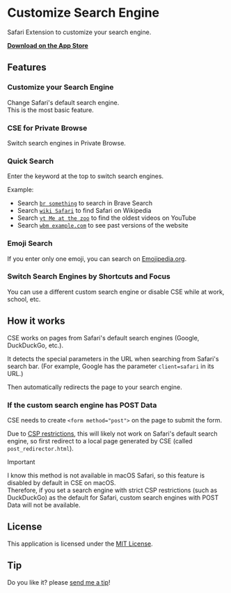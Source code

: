 # Customize Search Engine

Safari Extension to customize your search engine.  

**[Download on the App Store](https://apps.apple.com/app/customize-search-engine/id6445840140)**

## Features

### Customize your Search Engine

Change Safari's default search engine.  
This is the most basic feature.

### CSE for Private Browse

Switch search engines in Private Browse.  

### Quick Search

Enter the keyword at the top to switch search engines.

Example:
- Search [`br something`](https://search.brave.com/search?q=something) to search in Brave Search
- Search [`wiki Safari`](https://en.wikipedia.org/w/index.php?title=Special:Search&search=Safari) to find Safari on Wikipedia
- Search [`yt Me at the zoo`](https://www.youtube.com/results?search_query=Me+at+the+zoo) to find the oldest videos on YouTube
- Search [`wbm example.com`](https://web.archive.org/web/*/example.com) to see past versions of the website

### Emoji Search

If you enter only one emoji, you can search on [Emojipedia.org](https://emojipedia.org).

### Switch Search Engines by Shortcuts and Focus

You can use a different custom search engine or disable CSE while at work, school, etc.

## How it works

CSE works on pages from Safari's default search engines (Google, DuckDuckGo, etc.).  

It detects the special parameters in the URL when searching from Safari's search bar. (For example, Google has the parameter `client=safari` in its URL.)  

Then automatically redirects the page to your search engine.

### If the custom search engine has POST Data

CSE needs to create `<form method="post">` on the page to submit the form.  

Due to [CSP restrictions](https://developer.mozilla.org/en-US/docs/Web/HTTP/CSP), this will likely not work on Safari's default search engine, so first redirect to a local page generated by CSE (called `post_redirector.html`).

> [!IMPORTANT]
> I know this method is not available in macOS Safari, so this feature is disabled by default in CSE on macOS.  
> Therefore, if you set a search engine with strict CSP restrictions (such as DuckDuckGo) as the default for Safari, custom search engines with POST Data will not be available.

## License

This application is licensed under the [MIT License](https://github.com/Cizzuk/CSE/blob/main/LICENSE).

## Tip

Do you like it? please [send me a tip](https://cizzuk.net/tip/)!
